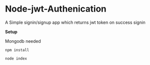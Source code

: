# Node-jwt-Authenication

A Simple signin/signup app which returns jwt token on success signin

<b> Setup </b>

Mongodb needed

`npm install`

`node index`
